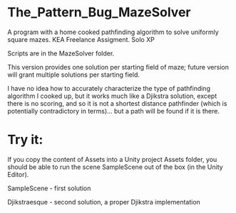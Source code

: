# The_Pattern_Bug_MazeSolver
A program with a home cooked pathfinding algorithm to solve uniformly square mazes. KEA Freelance Assigment. Solo XP

Scripts are in the MazeSolver folder.

This version provides one solution per starting field of maze; future version will grant multiple solutions per starting field.

I have no idea how to accurately characterize the type of pathfinding algorithm I cooked up, but it works much like a Djikstra solution, except there is no scoring, and so it is not a shortest distance pathfinder (which is potentially contradictory in terms)... but a path will be found if it is there.



# Try it:
If you copy the content of Assets into a Unity project Assets folder, you should be able to run the scene SampleScene out of the box (in the Unity Editor).

SampleScene - first solution

Djikstraesque - second solution, a proper Djikstra implementation
